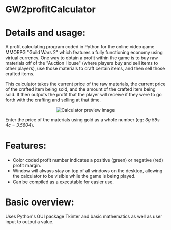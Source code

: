 GW2profitCalculator
================

# Details and usage:
A profit calculating program coded in Python for the online video game MMORPG "Guild Wars 2" which features a fully functioning economy using virtual currency. One way to obtain a profit within the game is to buy raw materials off of the "Auction House" (where players buy and sell items to other players), use those materials to craft certain items, and then sell those crafted items.

This calculator takes the current price of the raw materials, the current price of the crafted item being sold, and the amount of the crafted item being sold. It then outputs the profit that the player will receive if they were to go forth with the crafting and selling at that time.

<p align="center">
  <img src="http://i.imgur.com/IcdQOIr.png" alt="Calculator preview image"/>
</p>

Enter the price of the materials using gold as a whole number (eg: *3g 56s 4c* = *3.5604*).

# Features:
* Color coded profit number indicates a positive (green) or negative (red) profit margin.
* Window will always stay on top of all windows on the desktop, allowing the calculator to be visible while the game is being played.
* Can be compiled as a executable for easier use.

# Basic overview:

Uses Python's GUI package Tkinter and basic mathematics as well as user input to output a value.
